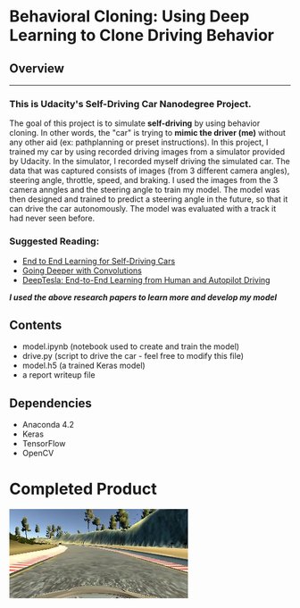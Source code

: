 # Behavioral Cloning: Using Deep Learning to Clone Driving Behavior

## Overview
---
### This is Udacity's Self-Driving Car Nanodegree Project.
The goal of this project is to simulate **self-driving** by using behavior cloning. In other words, the "car" is trying to **mimic the driver (me)** without any other aid (ex: pathplanning or preset instructions). In this project, I trained my car by using recorded driving images from a simulator provided by Udacity. In the simulator, I recorded myself driving the simulated car. The data that was captured consists of images (from 3 different camera angles), steering angle, throttle, speed, and braking. I used the images from the 3 camera anngles and the steering angle to train my model. The model was then designed and trained to predict a steering angle in the future, so that it can drive the car autonomously. The  model was evaluated with a track it had never seen before.

### Suggested Reading:
* [End to End Learning for Self-Driving Cars](https://images.nvidia.com/content/tegra/automotive/images/2016/solutions/pdf/end-to-end-dl-using-px.pdf)
* [Going Deeper with Convolutions](https://static.googleusercontent.com/media/research.google.com/en//pubs/archive/43022.pdf)
* [DeepTesla: End-to-End Learning from Human and Autopilot Driving](http://selfdrivingcars.mit.edu/deeptesla/)

***I used the above research papers to learn more and develop my model***

## Contents
* model.ipynb (notebook used to create and train the model)
* drive.py (script to drive the car - feel free to modify this file)
* model.h5 (a trained Keras model)
* a report writeup file


## Dependencies
* Anaconda 4.2
* Keras
* TensorFlow
* OpenCV

# Completed Product
[![Completed Run](https://github.com/jayakasadev/Behavioral-Cloning/blob/master/thumb.jpg)](https://www.youtube.com/watch?v=pI2P4pk9mdk)
